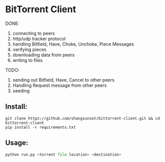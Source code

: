 # BitTorrent Client


DONE:

1. connecting to peers
2. http/udp tracker protocol
3. handling Bitfield, Have, Choke, Unchoke, Piece Messages
4. verifying pieces
5. downloading data from peers
6. writing to files

TODO:

1. sending out Bitfield, Have, Cancel to other peers
2. Handling Request message from other peers
3. seeding

## Install:

```
git clone https://github.com/shangsunset/bittorrent-client.git && cd bittorrent-client
pip install -r requirements.txt
```

## Usage:

```python
python run.py <torrent file location> <destination>
```
